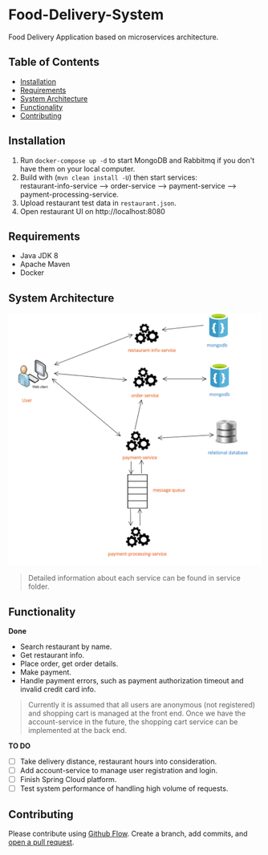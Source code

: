 # Food-Delivery-System

Food Delivery Application based on microservices architecture.

## Table of Contents

- [Installation](#installation)
- [Requirements](#requirements)
- [System Architecture](#system-architecture)
- [Functionality](#functionality)
- [Contributing](#contributing)

## Installation

1. Run `docker-compose up -d` to start MongoDB and Rabbitmq if you don't have them on your local computer.
2. Build  with (`mvn clean install -U`) then start services: <br />
restaurant-info-service --> order-service --> payment-service --> payment-processing-service.
3. Upload restaurant test data in `restaurant.json`.
4. Open restaurant UI on http://localhost:8080

## Requirements

- Java JDK 8
- Apache Maven
- Docker

## System Architecture

![alt image](documentations/diagrams/system_architecture.png)
> Detailed information about each service can be found in service folder.

## Functionality

**Done**
- Search restaurant by name.
- Get restaurant info.
- Place order, get order details.
- Make payment.
- Handle payment errors, such as payment authorization timeout and invalid credit card info.
> Currently it is assumed that all users are anonymous (not registered) and shopping cart is managed at the front end.
Once we have the account-service in the future, the shopping cart service can be implemented at the back end.

**TO DO**
- [ ] Take delivery distance, restaurant hours into consideration.
- [ ] Add account-service to manage user registration and login.
- [ ] Finish Spring Cloud platform.
- [ ] Test system performance of handling high volume of requests.

## Contributing

Please contribute using [Github Flow](https://guides.github.com/introduction/flow/). Create a branch, add commits, and [open a pull request](https://github.com/hitman3r44/food-delivery-backend/compare/).